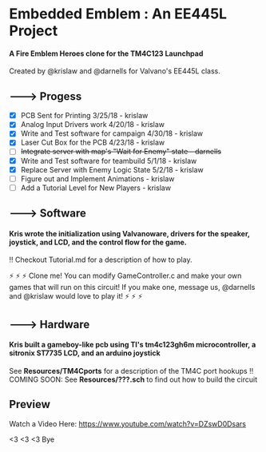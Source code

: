 

# Embedded Emblem : An EE445L Project
#### A Fire Emblem Heroes clone for the TM4C123 Launchpad
Created by @krislaw and @darnells for Valvano's EE445L class.

## ---> Progess
- [x] PCB Sent for Printing 3/25/18 - krislaw
- [x] Analog Input Drivers work 4/20/18 - krislaw
- [x] Write and Test software for campaign 4/30/18 - krislaw
- [x] Laser Cut Box for the PCB 4/23/18 - krislaw
- [ ] ~~Integrate server with map's "Wait for Enemy" state - darnells~~
- [x] Write and Test software for teambuild 5/1/18 - krislaw
- [x] Replace Server with Enemy Logic State 5/2/18 - krislaw
- [ ] Figure out and Implement Animations - krislaw
- [ ] Add a Tutorial Level for New Players - krislaw

## ---> Software
#### Kris wrote the initialization using Valvanoware, drivers for the speaker, joystick, and LCD, and the control flow for the game.
:bangbang: Checkout Tutorial.md for a description of how to play.

:zap: :zap: :zap: Clone me! You can modify GameController.c and make your own games that will run on this circuit! If you make one, message us, @darnells and @krislaw would love to play it! :zap: :zap: :zap:

## ---> Hardware
#### Kris built a gameboy-like pcb using TI's tm4c123gh6m microcontroller, a sitronix ST7735 LCD, and an arduino joystick
See **Resources/TM4Cports** for a description of the TM4C port hookups
:bangbang: COMING SOON: See **Resources/???.sch** to find out how to build the circuit

## Preview
Watch a Video Here: https://www.youtube.com/watch?v=DZswD0Dsars

<3 <3 <3 Bye
